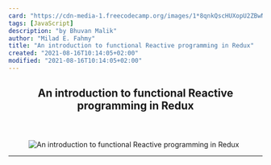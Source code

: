 ```yaml
---
card: "https://cdn-media-1.freecodecamp.org/images/1*8qnkQscHUXopU2ZBwNhHrg.jpeg"
tags: [JavaScript]
description: "by Bhuvan Malik"
author: "Milad E. Fahmy"
title: "An introduction to functional Reactive programming in Redux"
created: "2021-08-16T10:14:05+02:00"
modified: "2021-08-16T10:14:05+02:00"
---
```

<div class="site-wrapper">
<main id="site-main" class="site-main outer">
<div class="inner">
<article class="post-full post tag-javascript tag-redux tag-react tag-web-development tag-tech ">
<header class="post-full-header">
<h1 class="post-full-title">An introduction to functional Reactive programming in Redux</h1>
</header>
<figure class="post-full-image">
<picture>
<source media="(max-width: 700px)" sizes="1px" srcset="data:image/gif;base64,R0lGODlhAQABAIAAAAAAAP///yH5BAEAAAAALAAAAAABAAEAAAIBRAA7 1w">
<source media="(min-width: 701px)" sizes="(max-width: 800px) 400px,
(max-width: 1170px) 700px,
1400px" srcset="https://cdn-media-1.freecodecamp.org/images/1*8qnkQscHUXopU2ZBwNhHrg.jpeg 300w,
https://cdn-media-1.freecodecamp.org/images/1*8qnkQscHUXopU2ZBwNhHrg.jpeg 600w,
https://cdn-media-1.freecodecamp.org/images/1*8qnkQscHUXopU2ZBwNhHrg.jpeg 1000w,
https://cdn-media-1.freecodecamp.org/images/1*8qnkQscHUXopU2ZBwNhHrg.jpeg 2000w">
<img onerror="this.style.display='none'" src="https://cdn-media-1.freecodecamp.org/images/1*8qnkQscHUXopU2ZBwNhHrg.jpeg" alt="An introduction to functional Reactive programming in Redux">
</picture>
</figure>
<section class="post-full-content">
<div class="post-content medium-migrated-article">
</div>
<hr>
</section>
</article>
</div>
</main>
</div>
<!-- Google Tag Manager (noscript) -->
<!-- End Google Tag Manager (noscript) -->
